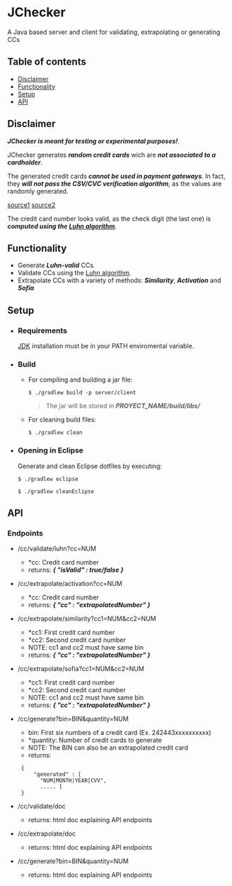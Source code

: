 # JChecker

A Java based server and client for validating, extrapolating or generating CCs


## Table of contents

* [Disclaimer](#disclaimer)
* [Functionality](#functionality)
* [Setup](#setup)
* [API](#api)


## Disclaimer
***JChecker is meant for testing or experimental purposes!***.

JChecker generates ***random credit cards*** wich are ***not associated to a cardholder***.

The generated credit cards ***cannot be used in payment gateways***. In fact, they ***will not pass the CSV/CVC verification algorithm***, as the values are randomly generated.

[source1](https://developer.visa.com/capabilities/dps-card-and-account-services/docs-how-to-cvv2)
[source2](https://developer.visa.com/capabilities/dps-card-and-account-services/docs-how-to-cvv2)

The credit card number looks valid, as the check digit (the last one) is ***computed using the [Luhn algorithm](https://en.wikipedia.org/wiki/Luhn_algorithm)***.

 
## Functionality

- Generate ***Luhn-valid*** CCs.
- Validate CCs using the [Luhn algorithm](https://en.wikipedia.org/wiki/Luhn_algorithm).
- Extrapolate CCs with a variety of methods: ***Similarity***, ***Activation*** and ***Sofia***


## Setup

- ### Requirements
    [JDK](https://www.oracle.com/java/technologies/downloads/) installation must be in your PATH enviromental variable.

- ### Build
    - For compiling and building a jar file:

        `$ ./gradlew build -p server/client`
    
        > The jar will be stored in ***PROYECT_NAME/build/libs/***
    
    - For cleaning build files:
    
        `$ ./gradlew clean`

- ### Opening in Eclipse
    Generate and clean Eclipse dotfiles by executing:

    `$ ./gradlew eclipse`
 
    `$ ./gradlew cleanEclipse`

## API
### Endpoints

- /cc/validate/luhn?cc=NUM
    - *cc: Credit card number
    - returns: ***{ "isValid" : true/false }***

- /cc/extrapolate/activation?cc=NUM
    - *cc: Credit card number
    - returns: ***{ "cc" : "extrapolatedNumber" }***

- /cc/extrapolate/similarity?cc1=NUM&cc2=NUM
    - *cc1: First credit card number
    - *cc2: Second credit card number
    - NOTE: cc1 and cc2 must have same bin
    - returns: ***{ "cc" : "extrapolatedNumber" }***

- /cc/extrapolate/sofia?cc1=NUM&cc2=NUM
    - *cc1: First credit card number
    - *cc2: Second credit card number
    - NOTE: cc1 and cc2 must have same bin
    - returns: ***{ "cc" : "extrapolatedNumber" }***

- /cc/generate?bin=BIN&quantity=NUM
    - bin: First six numbers of a credit card (Ex. 242443xxxxxxxxxx)
    - *quantity: Number of credit cards to generate
    - NOTE: The BIN can also be an extrapolated credit card
    - returns: 
    ```
     { 
         "generated" : [ 
           "NUM|MONTH|YEAR|CVV",
           ..... ]
     }
     ```


- /cc/validate/doc
    - returns: html doc explaining API endpoints

- /cc/extrapolate/doc
    - returns: html doc explaining API endpoints

- /cc/generate?bin=BIN&quantity=NUM
    - returns: html doc explaining API endpoints
